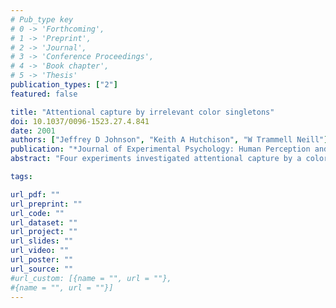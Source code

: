 ```yaml
---
# Pub_type key
# 0 -> 'Forthcoming',
# 1 -> 'Preprint',
# 2 -> 'Journal',
# 3 -> 'Conference Proceedings',
# 4 -> 'Book chapter',
# 5 -> 'Thesis'
publication_types: ["2"]
featured: false

title: "Attentional capture by irrelevant color singletons"
doi: 10.1037/0096-1523.27.4.841
date: 2001
authors: ["Jeffrey D Johnson", "Keith A Hutchison", "W Trammell Neill"]
publication: "*Journal of Experimental Psychology: Human Perception and Performance*, 27(4), 841--847"
abstract: "Four experiments investigated attentional capture by a color singleton in visual search for a nonsingleton target. B. S. Gibson and E. M. Kelsey (1998) found that a color singleton in a precuing array facilitated target discrimination at that location if the same color also signaled the target array onset. The authors found similar cuing effects regardless of whether the singleton color matched the target array and regardless of whether subjects could anticipate the singleton or target-array color. In Experiment 4, a color singleton captured attention when it appeared in the precuing array but not when it appeared in the target array. The results indicate that attentional control settings for displaywide attributes are imprecise: Although subjects may anticipate a specific color, they cannot avoid attentional capture by other irrelevant colors. In addition, the effect of irrelevant singletons depends on whether a target is simultaneously present in the array."

tags: 

url_pdf: ""
url_preprint: ""
url_code: ""
url_dataset: ""
url_project: ""
url_slides: ""
url_video: ""
url_poster: ""
url_source: ""
#url_custom: [{name = "", url = ""},
#{name = "", url = ""}]
---
```


